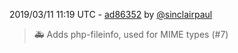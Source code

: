 2019/03/11 11:19 UTC - [ad86352](https://github.com/hassio-addons/addon-grocy/commit/ad8635250a2a3c16a6ce51d0f35ec55a912e43b6) by [@sinclairpaul](https://github.com/sinclairpaul)
> :ambulance: Adds php-fileinfo, used for MIME types (#7) 

